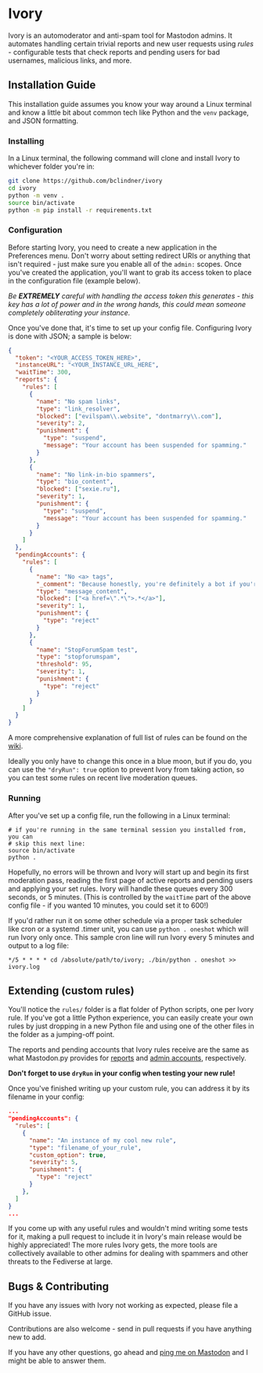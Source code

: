 # Ivory

Ivory is an automoderator and anti-spam tool for Mastodon admins. It automates
handling certain trivial reports and new user requests using *rules* -
configurable tests that check reports and pending users for bad usernames,
malicious links, and more.

## Installation Guide

This installation guide assumes you know your way around a Linux terminal and
know a little bit about common tech like Python and the `venv` package, and JSON
formatting.

### Installing

In a Linux terminal, the following command will clone and install Ivory to
whichever folder you're in:

```bash
git clone https://github.com/bclindner/ivory
cd ivory
python -m venv .
source bin/activate
python -m pip install -r requirements.txt
```

### Configuration

Before starting Ivory, you need to create a new application in the Preferences
menu. Don't worry about setting redirect URIs or anything that isn't required -
just make sure you enable all of the `admin:` scopes. Once you've created the
application, you'll want to grab its access token to place in the configuration
file (example below).

*Be* ***EXTREMELY*** *careful with handling the access token this generates -
this key has a lot of power and in the wrong hands, this could mean someone
completely obliterating your instance.*

Once you've done that, it's time to set up your config file. Configuring Ivory
is done with JSON; a sample is below:

```json
{
  "token": "<YOUR_ACCESS_TOKEN_HERE>",
  "instanceURL": "<YOUR_INSTANCE_URL_HERE",
  "waitTime": 300,
  "reports": {
    "rules": [
      {
        "name": "No spam links",
        "type": "link_resolver",
        "blocked": ["evilspam\\.website", "dontmarry\\.com"],
        "severity": 2,
        "punishment": {
          "type": "suspend",
          "message": "Your account has been suspended for spamming."
        }
      },
      {
        "name": "No link-in-bio spammers",
        "type": "bio_content",
        "blocked": ["sexie.ru"],
        "severity": 1,
        "punishment": {
          "type": "suspend",
          "message": "Your account has been suspended for spamming."
        }
      }
    ]
  },
  "pendingAccounts": {
    "rules": [
      {
        "name": "No <a> tags",
        "_comment": "Because honestly, you're definitely a bot if you're putting <a> tags into the field",
        "type": "message_content",
        "blocked": ["<a href=\".*\">.*</a>"],
        "severity": 1,
        "punishment": {
          "type": "reject"
        }
      },
      {
        "name": "StopForumSpam test",
        "type": "stopforumspam",
        "threshold": 95,
        "severity": 1,
        "punishment": {
          "type": "reject"
        }
      }
    ]
  }
}
```

A more comprehensive explanation of full list of rules can be found on the [wiki](#).

Ideally you only have to change this once in a blue moon, but if you do, you can
use the `"dryRun": true` option to prevent Ivory from taking action, so you can
test some rules on recent live moderation queues.

### Running

After you've set up a config file, run the following in a Linux terminal:

```
# if you're running in the same terminal session you installed from, you can
# skip this next line:
source bin/activate
python .
```

Hopefully, no errors will be thrown and Ivory will start up and begin its first
moderation pass, reading the first page of active reports and pending users and
applying your set rules. Ivory will handle these queues every 300 seconds,
or 5 minutes. (This is controlled by the `waitTime` part of the above config
file - if you wanted 10 minutes, you could set it to 600!)

If you'd rather run it on some other schedule via a proper task scheduler like
cron or a systemd .timer unit, you can use `python . oneshot` which will run
Ivory only once. This sample cron line will run Ivory every 5 minutes and output
to a log file:

```cron
*/5 * * * * cd /absolute/path/to/ivory; ./bin/python . oneshot >> ivory.log
```

## Extending (custom rules)

You'll notice the `rules/` folder is a flat folder of Python scripts, one per
Ivory rule. If you've got a little Python experience, you can easily create your
own rules by just dropping in a new Python file and using one of the other files
in the folder as a jumping-off point.

The reports and pending accounts that Ivory rules receive are the same as what
Mastodon.py provides for
[reports](https://mastodonpy.readthedocs.io/en/stable/#report-dicts) and [admin
accounts](https://mastodonpy.readthedocs.io/en/stable/#admin-account-dicts),
respectively.

**Don't forget to use `dryRun` in your config when testing your new rule!**

Once you've finished writing up your custom rule, you can address it by its
filename in your config:

```json
...
"pendingAccounts": {
  "rules": [
    {
      "name": "An instance of my cool new rule",
      "type": "filename_of_your_rule",
      "custom_option": true,
      "severity": 5,
      "punishment": {
        "type": "reject"
      }
    },
  ]
}
...
```

If you come up with any useful rules and wouldn't mind writing some tests for
it, making a pull request to include it in Ivory's main release would be highly
appreciated! The more rules Ivory gets, the more tools are collectively
available to other admins for dealing with spammers and other threats to the
Fediverse at large.

## Bugs & Contributing

If you have any issues with Ivory not working as expected, please file a GitHub
issue.

Contributions are also welcome - send in pull requests if you have anything new
to add.

If you have any other questions, go ahead and [ping me on
Mastodon](https://mastodon.technology/@bclindner) and I might be able to answer
them.
